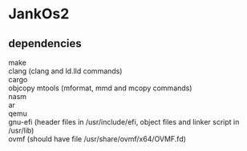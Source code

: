 # JankOs2
## dependencies
make  
clang (clang and ld.lld commands)  
cargo  
objcopy
mtools (mformat, mmd and mcopy commands)  
nasm  
ar  
qemu  
gnu-efi (header files in /usr/include/efi, object files and linker script in /usr/lib)  
ovmf (should have file /usr/share/ovmf/x64/OVMF.fd)  